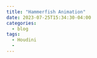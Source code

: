 ```yaml
---
title: "Hammerfish Animation"
date: 2023-07-25T15:34:30-04:00
categories:
  - blog
tags:
  - Houdini
  - 
---
```


<blockquote class="imgur-embed-pub" lang="en" data-id="a/v781i7P" data-context="false" ><a href="//imgur.com/a/v781i7P"></a></blockquote><script async src="//s.imgur.com/min/embed.js" charset="utf-8"></script>
<!--<img src="../assets/images/HoudiniHammerfishGeoNetwork.png" alt="bleh">-->
